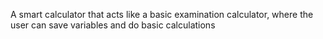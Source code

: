 A smart calculator that acts like a basic examination calculator, where the user can save variables and do basic calculations
